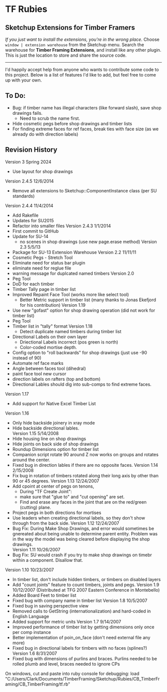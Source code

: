 # TF Rubies #
## Sketchup Extensions for Timber Framers ##

*If you just want to install the extensions, you're in the wrong place.*  Choose `window | extension warehouse` from the Sketchup menu.  Search the warehouse for **Timber Framing Extensions**, and install like any other plugin.  This is just the location to store and share the source code.

---
I'd happily accept help from anyone who wants to contribute some code to this project.  Below is a list of features I'd like to add, but feel free to come up with your own.

## To Do: ##
* Bug: if timber name has illegal characters (like forward slash), save shop drawings fails.  
	- Need to scrub the name first.
* Hide cosmetic pegs before shop drawings and timber lists
* For finding extreme faces for ref faces, break ties with face size (as we already do with direction labels)

## Revision History ##
 Version 3 Spring 2024
   - Use layout for shop drawings

 Version 2.4.5 12/6/2014
   - Remove all extensions to Sketchup::ComponentInstance class (per SU standards)

 Version 2.4.4 11/4/2014
   - Add Rakefile
   - Updates for SU2015
   - Refactor into smaller files
 Version 2.4.3 1/1/2014
   - First commit to GitHub
   - Update for SU-14
       - no scenes in shop drawings (use new page.erase method)
 Version 2.3 5/5/13
   - Package for SU-13 Extension Warehouse
 Version 2.2 11/11/11
   - Cosmetic Pegs
    - Stretch Tool
   - Eliminate need for status bar plugin
   - eliminate need for reglue file
   - warning message for duplcated named timbers
  Version 2.0
 - Peg Tool
 - DoD for each timber
 - Timber Tally page in timber list
  - Improved Repaint Face Tool (works more like select tool)
    - Better Metric support in timber list (many thanks to Jonas Ekefjord for his contribution)
 Version 1.19
 - Use new "gofast" option for shop drawing operation (did not work for timber list)
 - Peg Tool 
 - Timber list in "tally" format
 Version 1.18
    - Detect duplicate named timbers during timber list
 - Directional Labels on their own layer
    - Driectional Labels incorrect (pos green is north)
   - Color-coded mortise depth.
 - Config option to "roll backwards" for shop drawings (just use -90 instead of 90)
 - Automate ref face marks
 - Angle between faces tool (dihedral)
 - paint face tool new cursor
 - direction labels on rafters (top and bottom)
 - Directional Lables should dig into sub-comps to find extreme faces. 
 
 Version 1.17
 - Add support for Native Excel Timber List
 
Version 1.16  
 - Only hide backside joinery in xray mode
 - Hide backside directional lables.  
Version 1.15 5/14/2008
 - Hide housing line on shop drawings
 - Hide joints on back side of shop drawings
 - Roundup Dimensions option for timber list
 - Companion script rotate 90 around Z now works on groups and rotates around the center.
 - Fixed bug in direction lables if there are no opposite faces.
Version 1.14 2/15/2008
  - Fix bug in rotation of timbers rotated along their long axis by other than 90 or 45 degrees.
Version 1.13 12/24/2007
 - Add cpoint at center of pegs on tenons,
   - During "TF Create Joint":
   - make sure that "glue to" and "cut opening" are set.
   - Find and erase any faces in the joint that are on the red/green (cutting) plane.
 - Project pegs in both directions for mortises
 - Use leaders when creating directional labels, so they don't show through from the back side.
Version 1.12 12/24/2007
  - Bug Fix:  During Make Shop Drawings, and error would sometimes be gnereated about being unable to determine parent entity.
 Problem was in the way the model was being cleared before displaying the shop drawings.  
Version 1.11 10/26/2007
 - Bug Fix:  SU would crash if you try to make shop drawings on timebr within a component.  Disallow that.
 
Version 1.10 10/23/2007
 - In timber list, don't include hidden timbers, or timbers on disabled layers
 - Add "count joints" feature to count timbers, joints and pegs.
Version 1.9 10/12/2007  (Distributed at TFG 2007 Eastern Conference in Montebello)
 - Added Board Feet to timber list
 - Fixed bug with company name in timber list
Version 1.8 10/5/2007
  - Fixed bug in saving perspective view
   - Removed calls to GetString (internationalization) and hard-coded in English Language
 - Added support for metric units
Version 1.7 9/14/2007
 - Improved performance of timber list by getting dimensions only once per comp instance
 - Better implementation of poin_on_face (don't need external file any more)
 - Fixed bug in directional labels for timbers with no faces (splines?)
 Version 1.6 8/31/2007
 - Fixed bug with dimensions of purlins and braces.  Purlins needed to be rolled plumb and level, braces needed to ignore CPs


 On windows, cut and paste into ruby console for debugging:
 load "C:/Users/Clark/Documents/TimberFraming/Sketchup/Rubies/CB_TimberFraming/CB_TimberFraming/tf.rb"